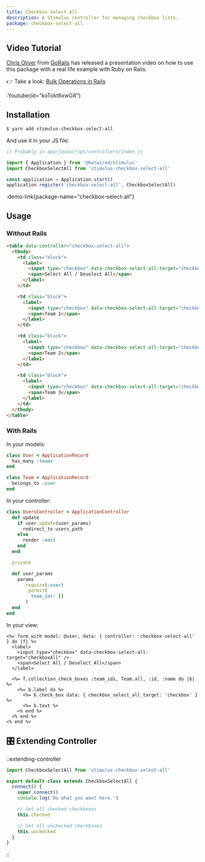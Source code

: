 ```yaml
---
title: Checkbox Select All
description: A Stimulus controller for managing checkbox lists.
package: checkbox-select-all
---
```


## Video Tutorial

[Chris Oliver](https://twitter.com/excid3) from [GoRails](https://gorails.com/) has released a presentation video on how to use this package with a real life example with Ruby on Rails.

👉 Take a look: [Bulk Operations in Rails](https://gorails.com/episodes/bulk-operations-in-rails)

:Youtube{id="koTokt6xwG8"}

## Installation

```bash
$ yarn add stimulus-checkbox-select-all
```

And use it in your JS file:

```js
// Probably in app/javascript/controllers/index.js

import { Application } from '@hotwired/stimulus'
import CheckboxSelectAll from 'stimulus-checkbox-select-all'

const application = Application.start()
application.register('checkbox-select-all', CheckboxSelectAll)
```

:demo-link{package-name="checkbox-select-all"}

## Usage

### Without Rails

```html
<table data-controller="checkbox-select-all">
  <tbody>
    <td class="block">
      <label>
        <input type="checkbox" data-checkbox-select-all-target="checkboxAll" />
        <span>Select All / Deselect All</span>
      </label>
    </td>

    <td class="block">
      <label>
        <input type="checkbox" data-checkbox-select-all-target="checkbox" value="1" />
        <span>Team 1</span>
      </label>
    </td>

    <td class="block">
      <label>
        <input type="checkbox" data-checkbox-select-all-target="checkbox" checked="checked" value="2" />
        <span>Team 2</span>
      </label>
    </td>

    <td class="block">
      <label>
        <input type="checkbox" data-checkbox-select-all-target="checkbox" value="3" />
        <span>Team 3</span>
      </label>
    </td>
  </tbody>
</table>
```

### With Rails

In your models:

```ruby
class User < ApplicationRecord
  has_many :teams
end

class Team < ApplicationRecord
  belongs_to :user
end
```

In your controller:

```ruby
class UsersController < ApplicationController
  def update
    if user.update(user_params)
      redirect_to users_path
    else
      render :edit
    end
  end

  private

  def user_params
    params
      .require(:user)
       .permit(
         team_ids: []
       )
  end
end
```

In your view:

```erb
<%= form_with model: @user, data: { controller: 'checkbox-select-all' } do |f| %>
  <label>
    <input type="checkbox" data-checkbox-select-all-target="checkboxAll" />
    <span>Select All / Deselect All</span>
  </label>

  <%= f.collection_check_boxes :team_ids, Team.all, :id, :name do |b| %>
    <%= b.label do %>
      <%= b.check_box data: { checkbox_select_all_target: 'checkbox' } %>
      <%= b.text %>
    <% end %>
  <% end %>
<% end %>
```

## 🎛 Extending Controller

::extending-controller

```js
import CheckboxSelectAll from 'stimulus-checkbox-select-all'

export default class extends CheckboxSelectAll {
  connect() {
    super.connect()
    console.log('Do what you want here.')

    // Get all checked checkboxes
    this.checked

    // Get all unchecked checkboxes
    this.unchecked
  }
}
```

::
